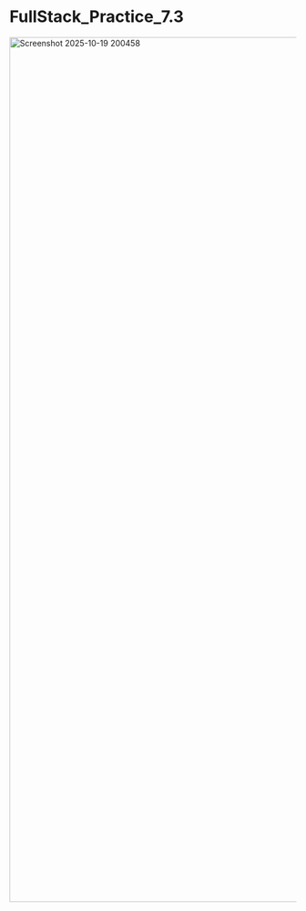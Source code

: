 # FullStack_Practice_7.3
<img width="2474" height="1519" alt="Screenshot 2025-10-19 200458" src="https://github.com/user-attachments/assets/86c077af-c22b-4d56-a25c-cd9ada6da642" />
